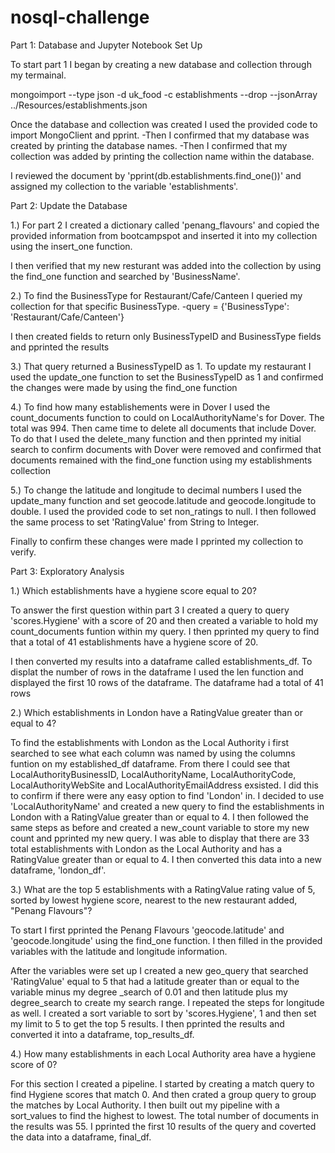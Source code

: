 # nosql-challenge

Part 1: Database and Jupyter Notebook Set Up

To start part 1 I began by creating a new database and collection through my termainal.

 mongoimport --type json -d uk_food -c establishments --drop --jsonArray ../Resources/establishments.json

 
Once the database and collection was created I used the provided code to import MongoClient and pprint.
    -Then I confirmed that my database was created by printing the database names.
    -Then I confirmed that my collection was added by printing the collection name within the database.

I reviewed the document by 'pprint(db.establishments.find_one())' and assigned my collection to the variable 'establishments'.

Part 2: Update the Database

1.) For part 2 I created a dictionary called 'penang_flavours' and copied the provided information from bootcampspot and inserted it into my collection using the insert_one function.

I then verified that my new resturant was added into the collection by using the find_one function and searched by 'BusinessName'.

2.) To find the BusinessType for Restaurant/Cafe/Canteen I queried my collection for that specific BusinessType.
    -query = {'BusinessType': 'Restaurant/Cafe/Canteen'}

I then created fields to return only BusinessTypeID and BusinessType fields and pprinted the results


3.) That query returned a BusinessTypeID as 1. To update my restaurant I used the update_one function to set the BusinessTypeID as 1 and confirmed the changes were made by using the find_one function

4.) To find how many establishements were in Dover I used the count_documents function to could on LocalAuthorityName's for Dover. The total was 994. Then came time to delete all documents that include Dover. To do that I used the delete_many function  and then pprinted my initial search to confirm documents with Dover were removed and confirmed that documents remained with the find_one function using my establishments collection

5.) To change the latitude and longitude to decimal numbers I used the update_many function and set geocode.latitude and geocode.longitude to double. I used the provided code to set non_ratings to null. I then followed the same process to set 'RatingValue' from String to Integer.

Finally to confirm these changes were made I pprinted my collection to verify.





Part 3: Exploratory Analysis

1.) Which establishments have a hygiene score equal to 20?

To answer the first question within part 3 I created a query to query 'scores.Hygiene' with a score of 20 and then created a variable to hold my count_documents funtion within my query. I then pprinted my query to find that a total of 41 establishments have a hygiene score of 20. 

I then converted my results into a dataframe called establishments_df. To displat the number of rows in the dataframe I used the len function and displayed the first 10 rows of the dataframe. The dataframe had a total of 41 rows

2.) Which establishments in London have a RatingValue greater than or equal to 4?

To find the establishments with London as the Local Authority i first searched to see what each column was named by using the columns funtion on my established_df dataframe. From there I could see that LocalAuthorityBusinessID, LocalAuthorityName, LocalAuthorityCode, LocalAuthorityWebSite and LocalAuthorityEmailAddress exsisted. I did this to confirm if there were any easy option to find 'London' in. I decided to use 'LocalAuthorityName' and created a new query to find the establishments in London with a RatingValue greater than or equal to 4. I then followed the same steps as before and created a new_count variable to store my new count and pprinted my new query. I was able to display that there are 33 total establishments with London as the Local Authority and has a RatingValue greater than or equal to 4. I then converted this data into a new dataframe, 'london_df'.

3.) What are the top 5 establishments with a RatingValue rating value of 5, sorted by lowest hygiene score, nearest to the new restaurant added, "Penang Flavours"?

To start I first pprinted the Penang Flavours 'geocode.latitude' and 'geocode.longitude' using the find_one function. I then filled in the provided variables with the latitude and longitude information.

After the variables were set up I created a new geo_query that searched 'RatingValue' equal to 5 that had a latitude greater than or equal to the variable minus my degree _search of 0.01 and then latitude plus my degree_search to create my search range. I repeated the steps for longitude as well. I created a sort variable to sort by 'scores.Hygiene', 1 and then set my limit to 5 to get the top 5 results. I then pprinted the results and converted it into a dataframe, top_results_df. 


4.) How many establishments in each Local Authority area have a hygiene score of 0?

For this section I created a pipeline. I started by creating a match query to find Hygiene scores that match 0. And then crated a group query to group the matches by Local Authority. I then built out my pipeline with a sort_values to find the highest to lowest. The total number of documents in the results was 55. I pprinted the first 10 results of the query and coverted the data into a dataframe, final_df. 








